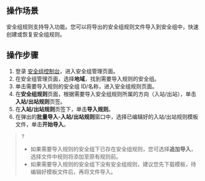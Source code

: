 ## 操作场景
安全组规则支持导入功能。您可以将导出的安全组规则文件导入到安全组中，快速创建或恢复安全组规则。

## 操作步骤
1. 登录 [安全组控制台](https://console.cloud.tencent.com/vpc/securitygroup?rid=1&rid=1)，进入安全组管理页面。
2. 在安全组管理页面，选择**地域**，找到需要导入规则的安全组。
3. 单击需要导入规则的安全组 ID/名称，进入安全组规则页面。
4. 在**安全组规则**页面，根据需要导入安全组规则所属的方向（入站/出站），单击**入站/出站规则**页签。
5. 在**入站/出站规则**页签下，单击**导入规则**。
6. 在弹出的**批量导入-入站/出站规则**窗口中，选择已编辑好的入站/出站规则模板文件，单击**开始导入**。
>? 
> - 如果需要导入规则的安全组下已存在安全组规则，您可选择**追加导入**，选择文件中规则将添加至原有规则前。
> - 如果需要导入规则的安全组下没有安全组规则，建议您先下载模板，待编辑好模板文件后，再将文件导入。
> 
